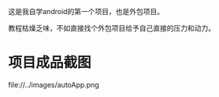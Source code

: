 这是我自学android的第一个项目，也是外包项目。

教程枯燥乏味，不如直接找个外包项目给予自己直接的压力和动力。

# 项目成品截图

file://../images/autoApp.png

